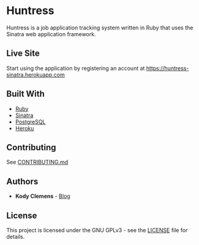 # Huntress

Huntress is a job application tracking system written in Ruby that uses the Sinatra web application framework.

## Live Site

Start using the application by registering an account at https://huntress-sinatra.herokuapp.com

## Built With

* [Ruby](https://www.ruby-lang.org/en/)
* [Sinatra](http://sinatrarb.com/)
* [PostgreSQL](https://www.postgresql.org/)
* [Heroku](https://heroku.com/)

## Contributing

See [CONTRIBUTING.md](CONTRIBUTING.md)

## Authors

* **Kody Clemens** - [Blog](https://kodyclemens.com/)

## License

This project is licensed under the GNU GPLv3 - see the [LICENSE](LICENSE) file for details.
